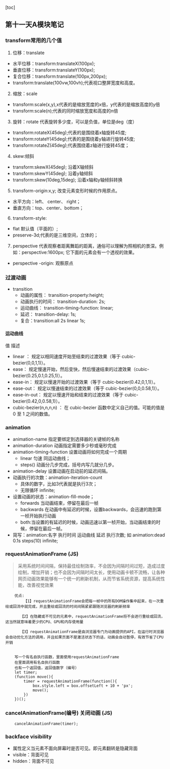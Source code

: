 [toc]

## 第十一天A模块笔记

### transform常用的几个值

1. 位移：translate
- 水平位移：transform:translateX(100px);
- 垂直位移：transform:translateY(100px);
- 复合位移：transform:translate(100px,200px);
- transform:translate(100vw,100vh);代表视口整屏宽度和高度。
2. 缩放：scale 
- transform:scale(x,y),x代表的是缩放宽度的x倍，y代表的是缩放高度的y倍
- transform:scale(n);代表的同时缩放宽度和高度的n倍
3. 旋转：rotate
代表旋转多少度，可以是负值，单位是deg（度）
- transform:rotateX(45deg);代表的是围绕着x轴旋转45度; 
- transform:rotateY(45deg);代表的是围绕着y轴进行旋转45度;
- transform:rotateZ(45deg);代表围绕着z轴进行旋转45度；
4. skew:倾斜
- transform:skewX(45deg); 沿着X轴倾斜
- transform:skewY(45deg); 沿着y轴倾斜
- transform:skew(10deg,15deg); 沿着x轴和y轴倾斜转换
5. transform-origin:x,y; 改变元素变形时候的作用原点。
- 水平方向：left、 center、 right；
- 垂直方向：top、center、bottom；
6. transform-style:
- flat 默认值（平面的）;
- preserve-3d;代表的是三维空间，立体的；
7. perspective 代表观察者距离舞蹈的距离，通俗可以理解为照相机的景深。例如：perspective:1600px; 它下面的元素会有一个透视的效果。
- perspective -origin: 观察原点

### 过渡动画

- transition 
	- 动画的属性： transition-property:height;
	- 动画执行的时间： transition-duration: 2s;
	- 运动曲线： transition-timing-function: linear;
	- 延迟： transition-delay: 1s;
	- 复合：transition:all 2s linear 1s;

#### 运动曲线

值	 描述
- linear	：
规定以相同速度开始至结束的过渡效果（等于 cubic-bezier(0,0,1,1)）。
- ease：
规定慢速开始，然后变快，然后慢速结束的过渡效果（cubic-bezier(0.25,0.1,0.25,1)）。
- ease-in：
规定以慢速开始的过渡效果（等于 cubic-bezier(0.42,0,1,1)）。
- ease-out：
规定以慢速结束的过渡效果（等于 cubic-bezier(0,0,0.58,1)）。
- ease-in-out：
规定以慢速开始和结束的过渡效果（等于 cubic-bezier(0.42,0,0.58,1)）。
- cubic-bezier(n,n,n,n)	：
在 cubic-bezier 函数中定义自己的值。可能的值是 0 至 1 之间的数值。

### animation
- animation-name	指定要绑定到选择器的关键帧的名称
- animation-duration	动画指定需要多少秒或毫秒完成
- animation-timing-function	设置动画将如何完成一个周期
	- linear 匀速 同运动曲线；
	- steps()  动画分几步完成，括号内写几就分几步。
- animation-delay	设置动画在启动前的延迟间隔。
- 动画执行的次数：animation-iteration-count 
	- 具体的数字，比如3代表就是执行3次；
	- 无限循环 infinite;
- 设置动画的状态：animation-fill-mode；
    - forwards 当动画结束，停留在最后一帧
    - backwards 在动画中有延迟的时候，设置backwards，会迅速的跑到第一桢开始执行动画
    - both:当设置的有延迟的时候，动画迅速以第一桢开始，当动画结束的时候，停留在最后一帧。
- 简写：animation:名字  执行时间  运动曲线  延迟  执行次数;
如 animation:dead  0.1s  steps(10)  infinite;

### requestAnimationFrame (JS)

> 采用系统时间间隔，保持最佳绘制效率，不会因为间隔时间过短，造成过度绘制，增加开销；也不会因为间隔时间太长，使用动画卡顿不流畅，让各种网页动画效果能够有一个统一的刷新机制，从而节省系统资源，提高系统性能，改善视觉效果

```
    优点:
        【1】requestAnimationFrame会把每一帧中的所有DOM操作集中起来，在一次重绘或回流中就完成，并且重绘或回流的时间间隔紧紧跟随浏览器的刷新频率

    　　【2】在隐藏或不可见的元素中，requestAnimationFrame将不会进行重绘或回流，这当然就意味着更少的CPU、GPU和内存使用量

    　　【3】requestAnimationFrame是由浏览器专门为动画提供的API，在运行时浏览器会自动优化方法的调用，并且如果页面不是激活状态下的话，动画会自动暂停，有效节省了CPU开销


    写一个有名自执行函数，里面使用requestAnimationFrame
    在里面调用有名自执行函数
    也有一个返回值，返回值数字（编号）
    let timer;
    (function move(){
        timer = requestAnimationFrame(function(){
            box.style.left = box.offsetLeft + 10 + 'px';
            move();
        })
    })();

```

###   cancelAnimationFrame(编号)  关闭动画 (JS)

```
    cancelAnimationFrame(timer);
```

### backface visibility

- 属性定义当元素不面向屏幕时是否可见。即元素翻转是隐藏背面
- visible：背面可见
- hidden：背面不可见